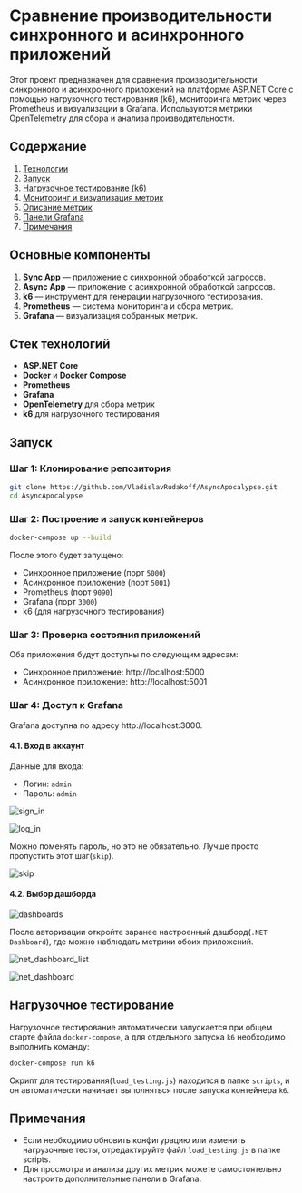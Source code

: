 
# Сравнение производительности синхронного и асинхронного приложений

Этот проект предназначен для сравнения производительности синхронного и асинхронного приложений на платформе ASP.NET Core с помощью нагрузочного тестирования (k6), мониторинга метрик через Prometheus и визуализации в Grafana. Используются метрики OpenTelemetry для сбора и анализа производительности.

## Содержание
1. [Технологии](#технологии)
2. [Запуск](#запуск)
3. [Нагрузочное тестирование (k6)](#нагрузочное-тестирование-k6)
4. [Мониторинг и визуализация метрик](#мониторинг-и-визуализация-метрик)
5. [Описание метрик](#описание-метрик)
6. [Панели Grafana](#панели-grafana)
7. [Примечания](#примечания)

## Основные компоненты

1. **Sync App** — приложение с синхронной обработкой запросов.
2. **Async App** — приложение с асинхронной обработкой запросов.
3. **k6** — инструмент для генерации нагрузочного тестирования.
4. **Prometheus** — система мониторинга и сбора метрик.
5. **Grafana** — визуализация собранных метрик.

## Стек технологий

- **ASP.NET Core**
- **Docker** и **Docker Compose**
- **Prometheus**
- **Grafana**
- **OpenTelemetry** для сбора метрик
- **k6** для нагрузочного тестирования

## Запуск

### Шаг 1: Клонирование репозитория

```bash
git clone https://github.com/VladislavRudakoff/AsyncApocalypse.git
cd AsyncApocalypse
```

### Шаг 2: Построение и запуск контейнеров

```bash
docker-compose up --build
```

После этого будет запущено:
- Синхронное приложение (порт `5000`)
- Асинхронное приложение (порт `5001`)
- Prometheus (порт `9090`)
- Grafana (порт `3000`)
- k6 (для нагрузочного тестирования)

### Шаг 3: Проверка состояния приложений

Оба приложения будут доступны по следующим адресам:

- Синхронное приложение: http://localhost:5000
- Асинхронное приложение: http://localhost:5001

### Шаг 4: Доступ к Grafana

Grafana доступна по адресу http://localhost:3000.

#### 4.1. Вход в аккаунт

Данные для входа:

- Логин: `admin`
- Пароль: `admin`

![sign_in](images/sign_in.png)

![log_in](images/log_in.png)

Можно поменять пароль, но это не обязательно. Лучше просто пропустить этот шаг(`skip`).

![skip](images/skip.png)

#### 4.2. Выбор дашборда

![dashboards](images/dashboards.png)

После авторизации откройте заранее настроенный дашборд(`.NET Dashboard`), где можно наблюдать метрики обоих приложений.

![net_dashboard_list](images/net_dashboard_list.png)

![net_dashboard](images/net_dashboard.png)

## Нагрузочное тестирование

Нагрузочное тестирование автоматически запускается при общем старте файла `docker-compose`, а для отдельного запуска `k6` необходимо выполнить команду:

```bash
docker-compose run k6
```

Скрипт для тестирования(`load_testing.js`) находится в папке `scripts`, и он автоматически начинает выполняться после запуска контейнера `k6`.

## Примечания

- Если необходимо обновить конфигурацию или изменить нагрузочные тесты, отредактируйте файл `load_testing.js` в папке scripts.
- Для просмотра и анализа других метрик можете самостоятельно настроить дополнительные панели в Grafana.
